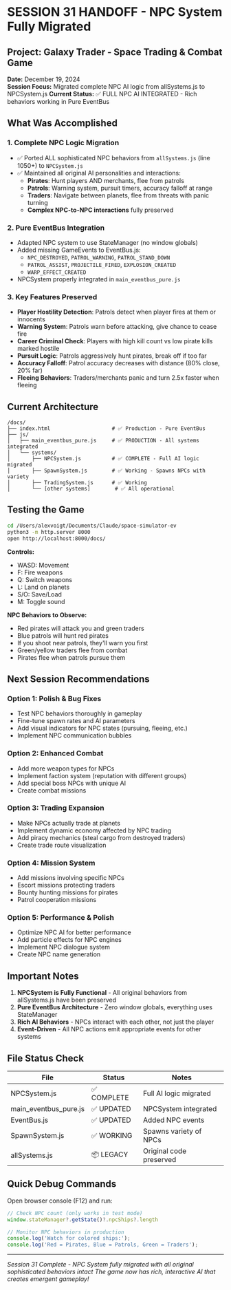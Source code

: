 # SESSION 31 HANDOFF - NPC System Fully Migrated

## Project: Galaxy Trader - Space Trading & Combat Game
**Date:** December 19, 2024  
**Session Focus:** Migrated complete NPC AI logic from allSystems.js to NPCSystem.js
**Current Status:** ✅ FULL NPC AI INTEGRATED - Rich behaviors working in Pure EventBus

## What Was Accomplished

### 1. Complete NPC Logic Migration
- ✅ Ported ALL sophisticated NPC behaviors from `allSystems.js` (line 1050+) to `NPCSystem.js`
- ✅ Maintained all original AI personalities and interactions:
  - **Pirates**: Hunt players AND merchants, flee from patrols
  - **Patrols**: Warning system, pursuit timers, accuracy falloff at range
  - **Traders**: Navigate between planets, flee from threats with panic turning
  - **Complex NPC-to-NPC interactions** fully preserved

### 2. Pure EventBus Integration
- Adapted NPC system to use StateManager (no window globals)
- Added missing GameEvents to EventBus.js:
  - `NPC_DESTROYED`, `PATROL_WARNING`, `PATROL_STAND_DOWN`
  - `PATROL_ASSIST`, `PROJECTILE_FIRED`, `EXPLOSION_CREATED`
  - `WARP_EFFECT_CREATED`
- NPCSystem properly integrated in `main_eventbus_pure.js`

### 3. Key Features Preserved
- **Player Hostility Detection**: Patrols detect when player fires at them or innocents
- **Warning System**: Patrols warn before attacking, give chance to cease fire
- **Career Criminal Check**: Players with high kill count vs low pirate kills marked hostile
- **Pursuit Logic**: Patrols aggressively hunt pirates, break off if too far
- **Accuracy Falloff**: Patrol accuracy decreases with distance (80% close, 20% far)
- **Fleeing Behaviors**: Traders/merchants panic and turn 2.5x faster when fleeing

## Current Architecture

```
/docs/
├── index.html                    # ✅ Production - Pure EventBus
├── js/
│   ├── main_eventbus_pure.js     # ✅ PRODUCTION - All systems integrated
│   └── systems/
│       ├── NPCSystem.js          # ✅ COMPLETE - Full AI logic migrated
│       ├── SpawnSystem.js        # ✅ Working - Spawns NPCs with variety
│       ├── TradingSystem.js      # ✅ Working
│       └── [other systems]        # ✅ All operational
```

## Testing the Game

```bash
cd /Users/alexvoigt/Documents/Claude/space-simulator-ev
python3 -m http.server 8000
open http://localhost:8000/docs/
```

**Controls:**
- WASD: Movement
- F: Fire weapons
- Q: Switch weapons
- L: Land on planets
- S/O: Save/Load
- M: Toggle sound

**NPC Behaviors to Observe:**
- Red pirates will attack you and green traders
- Blue patrols will hunt red pirates
- If you shoot near patrols, they'll warn you first
- Green/yellow traders flee from combat
- Pirates flee when patrols pursue them

## Next Session Recommendations

### Option 1: Polish & Bug Fixes
- Test NPC behaviors thoroughly in gameplay
- Fine-tune spawn rates and AI parameters
- Add visual indicators for NPC states (pursuing, fleeing, etc.)
- Implement NPC communication bubbles

### Option 2: Enhanced Combat
- Add more weapon types for NPCs
- Implement faction system (reputation with different groups)
- Add special boss NPCs with unique AI
- Create combat missions

### Option 3: Trading Expansion
- Make NPCs actually trade at planets
- Implement dynamic economy affected by NPC trading
- Add piracy mechanics (steal cargo from destroyed traders)
- Create trade route visualization

### Option 4: Mission System
- Add missions involving specific NPCs
- Escort missions protecting traders
- Bounty hunting missions for pirates
- Patrol cooperation missions

### Option 5: Performance & Polish
- Optimize NPC AI for better performance
- Add particle effects for NPC engines
- Implement NPC dialogue system
- Create NPC name generation

## Important Notes

1. **NPCSystem is Fully Functional** - All original behaviors from allSystems.js have been preserved
2. **Pure EventBus Architecture** - Zero window globals, everything uses StateManager
3. **Rich AI Behaviors** - NPCs interact with each other, not just the player
4. **Event-Driven** - All NPC actions emit appropriate events for other systems

## File Status Check

| File | Status | Notes |
|------|--------|-------|
| NPCSystem.js | ✅ COMPLETE | Full AI logic migrated |
| main_eventbus_pure.js | ✅ UPDATED | NPCSystem integrated |
| EventBus.js | ✅ UPDATED | Added NPC events |
| SpawnSystem.js | ✅ WORKING | Spawns variety of NPCs |
| allSystems.js | 📦 LEGACY | Original code preserved |

## Quick Debug Commands

Open browser console (F12) and run:
```javascript
// Check NPC count (only works in test mode)
window.stateManager?.getState()?.npcShips?.length

// Monitor NPC behaviors in production
console.log('Watch for colored ships:');
console.log('Red = Pirates, Blue = Patrols, Green = Traders');
```

---
*Session 31 Complete - NPC System fully migrated with all original sophisticated behaviors intact*
*The game now has rich, interactive AI that creates emergent gameplay!*